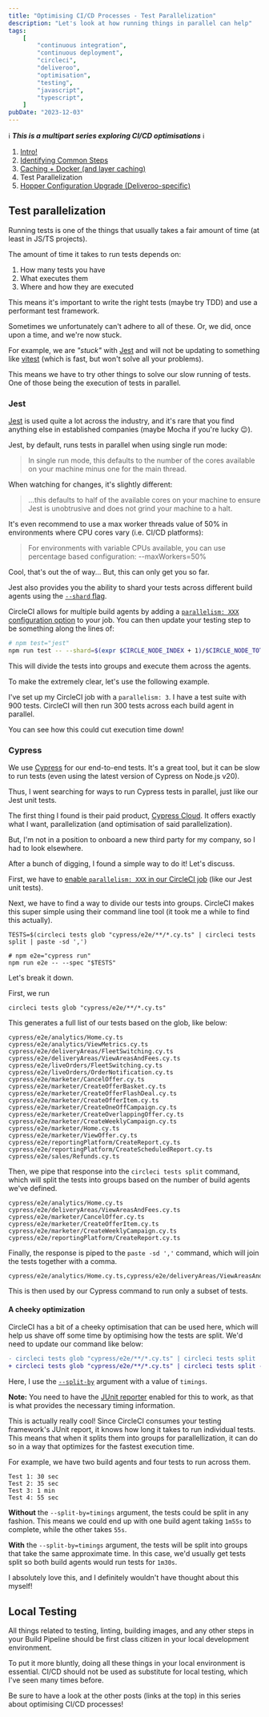 ```yaml
---
title: "Optimising CI/CD Processes - Test Parallelization"
description: "Let's look at how running things in parallel can help"
tags:
    [
        "continuous integration",
        "continuous deployment",
        "circleci",
        "deliveroo",
        "optimisation",
        "testing",
        "javascript",
        "typescript",
    ]
pubDate: "2023-12-03"
---
```


ℹ️ **_This is a multipart series exploring CI/CD optimisations_** ℹ️

1. [Intro!](./optimising-ci-cd-processes.md)
2. [Identifying Common Steps](./optimising-ci-cd-identifying-common-steps.md)
3. [Caching + Docker (and layer caching)](./optimising-ci-cd-caching.md)
4. Test Parallelization
5. [Hopper Configuration Upgrade (Deliveroo-specific)](./optimising-ci-cd-hopper-upgrades.md)

## Test parallelization

Running tests is one of the things that usually takes a fair amount of time (at least in JS/TS projects).

The amount of time it takes to run tests depends on:

1. How many tests you have
2. What executes them
3. Where and how they are executed

This means it's important to write the right tests (maybe try TDD) and use a performant test framework.

Sometimes we unfortunately can't adhere to all of these. Or, we did, once upon a time, and we're now stuck.

For example, we are _"stuck"_ with [Jest][jest] and will not be updating to something like [vitest](https://vitest.dev/) (which is fast,
but won't solve all your problems).

This means we have to try other things to solve our slow running of tests. One of those being the execution of tests
in parallel.

### Jest

[Jest][jest] is used quite a lot across the industry, and it's rare that you find anything else in established companies
(maybe Mocha if you're lucky 😉).

Jest, by default, runs tests in parallel when using single run mode:

> In single run mode, this defaults to the number of the cores available on your machine minus one for the main thread.

When watching for changes, it's slightly different:

> ...this defaults to half of the available cores on your machine to ensure Jest is unobtrusive and does not grind your
> machine to a halt.

It's even recommend to use a max worker threads value of 50% in environments where CPU cores vary (i.e. CI/CD platforms):

> For environments with variable CPUs available, you can use percentage based configuration: --maxWorkers=50%

Cool, that's out the of way... But, this can only get you so far.

Jest also provides you the ability to shard your tests across different build agents using the [`--shard` flag](https://jestjs.io/docs/cli#--shard).

CircleCI allows for multiple build agents by adding a [`parallelism: XXX` configuration option][circle-parallel]
to your job. You can then update your testing step to be something along the lines of:

```sh
# npm test="jest"
npm run test -- --shard=$(expr $CIRCLE_NODE_INDEX + 1)/$CIRCLE_NODE_TOTAL
```

This will divide the tests into groups and execute them across the agents.

To make the extremely clear, let's use the following example.

I've set up my CircleCI job with a `parallelism: 3`. I have a test suite with 900 tests. CircleCI will then run
300 tests across each build agent in parallel.

You can see how this could cut execution time down!

### Cypress

We use [Cypress](https://www.cypress.io/) for our end-to-end tests. It's a great tool, but it can be slow to run tests
(even using the latest version of Cypress on Node.js v20).

Thus, I went searching for ways to run Cypress tests in parallel, just like our Jest unit tests.

The first thing I found is their paid product, [Cypress Cloud](https://www.cypress.io/cloud). It offers exactly what I
want, parallelization (and optimisation of said parallelization).

But, I'm not in a position to onboard a new third party for my company, so I had to look elsewhere.

After a bunch of digging, I found a simple way to do it! Let's discuss.

First, we have to [enable `parallelism: XXX` in our CircleCI job][circle-parallel] (like our Jest unit tests).

Next, we have to find a way to divide our tests into groups. CircleCI makes this super simple using their command line
tool (it took me a while to find this actually).

```shell
TESTS=$(circleci tests glob "cypress/e2e/**/*.cy.ts" | circleci tests split | paste -sd ',')

# npm e2e="cypress run"
npm run e2e -- --spec "$TESTS"
```

Let's break it down.

First, we run

```shell
circleci tests glob "cypress/e2e/**/*.cy.ts"
```

This generates a full list of our tests based on the glob, like below:

```
cypress/e2e/analytics/Home.cy.ts
cypress/e2e/analytics/ViewMetrics.cy.ts
cypress/e2e/deliveryAreas/FleetSwitching.cy.ts
cypress/e2e/deliveryAreas/ViewAreasAndFees.cy.ts
cypress/e2e/liveOrders/FleetSwitching.cy.ts
cypress/e2e/liveOrders/OrderNotification.cy.ts
cypress/e2e/marketer/CancelOffer.cy.ts
cypress/e2e/marketer/CreateOfferBasket.cy.ts
cypress/e2e/marketer/CreateOfferFlashDeal.cy.ts
cypress/e2e/marketer/CreateOfferItem.cy.ts
cypress/e2e/marketer/CreateOneOffCampaign.cy.ts
cypress/e2e/marketer/CreateOverlappingOffer.cy.ts
cypress/e2e/marketer/CreateWeeklyCampaign.cy.ts
cypress/e2e/marketer/Home.cy.ts
cypress/e2e/marketer/ViewOffer.cy.ts
cypress/e2e/reportingPlatform/CreateReport.cy.ts
cypress/e2e/reportingPlatform/CreateScheduledReport.cy.ts
cypress/e2e/sales/Refunds.cy.ts
```

Then, we pipe that response into the `circleci tests split` command, which will split the tests into groups based on the
number of build agents we've defined.

```
cypress/e2e/analytics/Home.cy.ts
cypress/e2e/deliveryAreas/ViewAreasAndFees.cy.ts
cypress/e2e/marketer/CancelOffer.cy.ts
cypress/e2e/marketer/CreateOfferItem.cy.ts
cypress/e2e/marketer/CreateWeeklyCampaign.cy.ts
cypress/e2e/reportingPlatform/CreateReport.cy.ts
```

Finally, the response is piped to the `paste -sd ','` command, which will join the tests together with a comma.

```
cypress/e2e/analytics/Home.cy.ts,cypress/e2e/deliveryAreas/ViewAreasAndFees.cy.ts,cypress/e2e/marketer/CancelOffer.cy.ts,cypress/e2e/marketer/CreateOfferItem.cy.ts,cypress/e2e/marketer/CreateWeeklyCampaign.cy.ts,cypress/e2e/reportingPlatform/CreateReport.cy.ts
```

This is then used by our Cypress command to run only a subset of tests.

#### A cheeky optimization

CircleCI has a bit of a cheeky optimisation that can be used here, which will help us shave off some time by optimising
how the tests are split. We'd need to update our command like below:

```diff
- circleci tests glob "cypress/e2e/**/*.cy.ts" | circleci tests split | paste -sd ','
+ circleci tests glob "cypress/e2e/**/*.cy.ts" | circleci tests split --split-by=timings | paste -sd ','
```

Here, I use the [`--split-by`](https://circleci.com/docs/parallelism-faster-jobs/#the-tests-run-command) argument
with a value of `timings`.

**Note:** You need to have the [JUnit reporter](https://docs.cypress.io/guides/tooling/reporters) enabled for this to
work, as that is what provides the necessary timing information.

This is actually really cool! Since CircleCI consumes your testing framework's JUnit report, it knows how long it takes
to run individual tests. This means that when it splits them into groups for parallellization, it can do so in a way
that optimizes for the fastest execution time.

For example, we have two build agents and four tests to run across them.

```
Test 1: 30 sec
Test 2: 35 sec
Test 3: 1 min
Test 4: 55 sec
```

**Without** the `--split-by=timings` argument, the tests could be split in any fashion. This means we could end up with one
build agent taking `1m55s` to complete, while the other takes `55s`.

**With** the `--split-by=timings` argument, the tests will be split into groups that take the same approximate time. In
this case, we'd usually get tests split so both build agents would run tests for `1m30s`.

I absolutely love this, and I definitely wouldn't have thought about this myself!

## Local Testing

All things related to testing, linting, building images, and any other steps in your Build Pipeline should be first class
citizen in your local development environment.

To put it more bluntly, doing all these things in your local environment is essential. CI/CD should not be used as
substitute for local testing, which I've seen many times before.

Be sure to have a look at the other posts (links at the top) in this series about optimising CI/CD processes!

[jest]: https://jestjs.io/
[circle-parallel]: https://circleci.com/docs/parallelism-faster-jobs/
